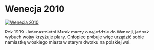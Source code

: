 Wenecja 2010 
=============
[![Wenecja 2010 ](http://vidos.pl/images/player.gif)](http://vidos.pl/wenecja-2010)

 Rok 1939. Jedenastoletni Marek marzy o wyjeździe do Wenecji, jednak wybuch wojny krzyżuje plany. Chłopiec próbuje więc urządzić sobie namiastkę włoskiego miasta w starym dworku na polskiej wsi.
